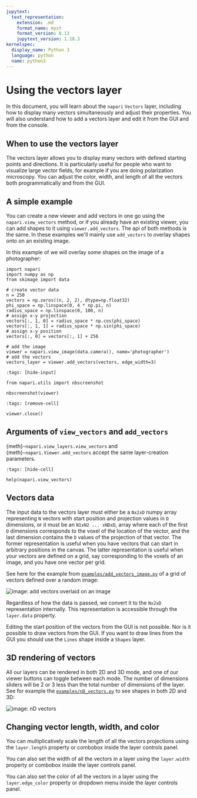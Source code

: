```yaml
---
jupytext:
  text_representation:
    extension: .md
    format_name: myst
    format_version: 0.13
    jupytext_version: 1.10.3
kernelspec:
  display_name: Python 3
  language: python
  name: python3
---
```


# Using the vectors layer

In this document, you will learn about the `napari` `Vectors` layer, including
how to display many vectors simultaneously and adjust their properties. You will
also understand how to add a vectors layer and edit it from the GUI and from the
console.

## When to use the vectors layer

The vectors layer allows you to display many vectors with defined starting
points and directions. It is particularly useful for people who want to
visualize large vector fields, for example if you are doing polarization
microscopy. You can adjust the color, width, and length of all the vectors both
programmatically and from the GUI.

## A simple example

You can create a new viewer and add vectors in one go using the
`napari.view_vectors` method, or if you already have an existing viewer, you can
add shapes to it using `viewer.add_vectors`. The api of both methods is the
same. In these examples we'll mainly use `add_vectors` to overlay shapes onto on
an existing image.

In this example of we will overlay some shapes on the image of a photographer:

```{code-cell} python
import napari
import numpy as np
from skimage import data

# create vector data
n = 250
vectors = np.zeros((n, 2, 2), dtype=np.float32)
phi_space = np.linspace(0, 4 * np.pi, n)
radius_space = np.linspace(0, 100, n)
# assign x-y projection
vectors[:, 1, 0] = radius_space * np.cos(phi_space)
vectors[:, 1, 1] = radius_space * np.sin(phi_space)
# assign x-y position
vectors[:, 0] = vectors[:, 1] + 256

# add the image
viewer = napari.view_image(data.camera(), name='photographer')
# add the vectors
vectors_layer = viewer.add_vectors(vectors, edge_width=3)
```

```{code-cell} python
:tags: [hide-input]

from napari.utils import nbscreenshot

nbscreenshot(viewer)
```

```{code-cell} python
:tags: [remove-cell]

viewer.close()
```

## Arguments of `view_vectors` and `add_vectors`

{meth}`~napari.view_layers.view_vectors` and {meth}`~napari.Viewer.add_vectors`
accept the same layer-creation parameters.

```{code-cell} python
:tags: [hide-cell]

help(napari.view_vectors)
```

## Vectors data

The input data to the vectors layer must either be a `Nx2xD` numpy array
representing `N` vectors with start position and projection values in `D`
dimensions, or it must be an `N1xN2 ... xNDxD`, array where each of the first
`D` dimensions corresponds to the voxel of the location of the vector, and the
last dimension contains the `D` values of the projection of that vector. The
former representation is useful when you have vectors that can start in
arbitrary positions in the canvas. The latter representation is useful when your
vectors are defined on a grid, say corresponding to the voxels of an image, and
you have one vector per grid.

See here for the example from
[`examples/add_vectors_image.py`](https://github.com/napari/napari/blob/main/examples/add_vectors_image.py)
of a grid of vectors defined over a random image:

![image: add vectors overlaid on an image](../../images/add_vectors_image.png)

Regardless of how the data is passed, we convert it to the `Nx2xD`
representation internally. This representation is  accessible through the
`layer.data` property.

Editing the start position of the vectors from the GUI is not possible. Nor is
it possible to draw vectors from the GUI. If you want to draw lines from the GUI
you should use the `Lines` shape inside a `Shapes` layer.

## 3D rendering of vectors

All our layers can be rendered in both 2D and 3D mode, and one of our viewer
buttons can toggle between each mode. The number of dimensions sliders will be 2
or 3 less than the total number of dimensions of the layer. See for example the
[`examples/nD_vectors.py`](https://github.com/napari/napari/blob/main/examples/nD_vectors.py)
to see shapes in both 2D and 3D:

![image: nD vectors](../../images/nD_vectors.gif)

## Changing vector length, width, and color

You can multiplicatively scale the length of all the vectors projections using
the `layer.length` property or combobox inside the layer controls panel.

You can also set the width of all the vectors in a layer using the `layer.width`
property or combobox inside the layer controls panel.

You can also set the color of all the vectors in a layer using the
`layer.edge_color` property or dropdown menu inside the layer controls panel.
